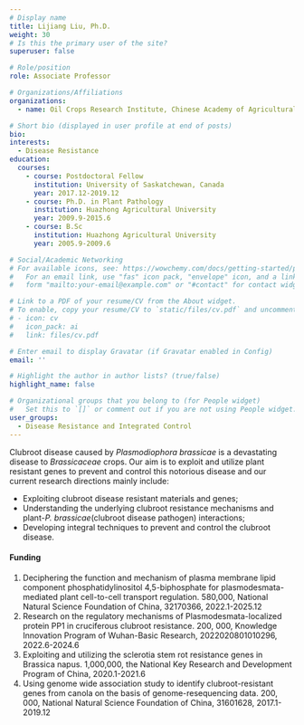 ```yaml
---
# Display name
title: Lijiang Liu, Ph.D.
weight: 30
# Is this the primary user of the site?
superuser: false

# Role/position
role: Associate Professor

# Organizations/Affiliations
organizations:
  - name: Oil Crops Research Institute, Chinese Academy of Agricultural Sciences

# Short bio (displayed in user profile at end of posts)
bio: 
interests:
  - Disease Resistance
education:
  courses:
    - course: Postdoctoral Fellow
      institution: University of Saskatchewan, Canada
      year: 2017.12-2019.12
    - course: Ph.D. in Plant Pathology
      institution: Huazhong Agricultural University
      year: 2009.9-2015.6
    - course: B.Sc
      institution: Huazhong Agricultural University
      year: 2005.9-2009.6

# Social/Academic Networking
# For available icons, see: https://wowchemy.com/docs/getting-started/page-builder/#icons
#   For an email link, use "fas" icon pack, "envelope" icon, and a link in the
#   form "mailto:your-email@example.com" or "#contact" for contact widget.

# Link to a PDF of your resume/CV from the About widget.
# To enable, copy your resume/CV to `static/files/cv.pdf` and uncomment the lines below.
# - icon: cv
#   icon_pack: ai
#   link: files/cv.pdf

# Enter email to display Gravatar (if Gravatar enabled in Config)
email: ''

# Highlight the author in author lists? (true/false)
highlight_name: false

# Organizational groups that you belong to (for People widget)
#   Set this to `[]` or comment out if you are not using People widget.
user_groups:
  - Disease Resistance and Integrated Control
---
```


Clubroot disease caused by *Plasmodiophora brassicae* is a devastating disease to *Brassicaceae* crops. Our aim is to exploit and utilize plant resistant genes to prevent and control this notorious disease and our current research directions mainly include: 
- Exploiting clubroot disease resistant materials and genes; 
- Understanding the underlying clubroot resistance mechanisms and plant-*P. brassicae*(clubroot disease pathogen) interactions; 
- Developing integral techniques to prevent and control the clubroot disease.

#### Funding
1. Deciphering the function and mechanism of plasma membrane lipid component phosphatidylinositol 4,5-biphosphate for plasmodesmata-mediated plant cell-to-cell transport regulation. 580,000, National Natural Science Foundation of China, 32170366, 2022.1-2025.12
2. Research on the regulatory mechanisms of Plasmodesmata-localized protein PP1 in cruciferous clubroot resistance. 200, 000, Knowledge Innovation Program of Wuhan-Basic Research, 2022020801010296, 2022.6-2024.6
3. Exploiting and utilizing the sclerotia stem rot resistance genes in Brassica napus. 1,000,000, the National Key Research and Development Program of China, 2020.1-2021.6
4. Using genome wide association study to identify clubroot-resistant genes from canola on the basis of genome-resequencing data. 200, 000, National Natural Science Foundation of China, 31601628, 2017.1-2019.12
